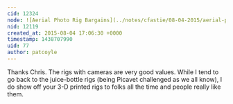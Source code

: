 ```yaml
---
cid: 12324
node: ![Aerial Photo Rig Bargains](../notes/cfastie/08-04-2015/aerial-photo-rig-bargains)
nid: 12119
created_at: 2015-08-04 17:06:30 +0000
timestamp: 1438707990
uid: 77
author: patcoyle
---
```


Thanks Chris. The rigs with cameras are very good values. While I tend to go back to the juice-bottle rigs (being Picavet challenged as we all know), I do show off your 3-D printed rigs to folks all the time and people really like them. 